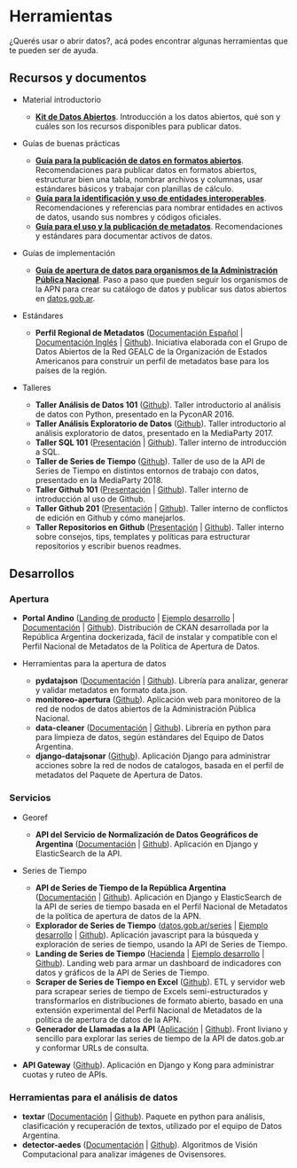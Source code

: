 # Herramientas

¿Querés usar o abrir datos?, acá podes encontrar algunas herramientas que te pueden ser de ayuda.

## Recursos y documentos

* Material introductorio
    - [**Kit de Datos Abiertos**](https://www.argentina.gob.ar/sites/default/files/2._kit_de_datos_abiertos.pdf). Introducción a los datos abiertos, qué son y cuáles son los recursos disponibles para publicar datos.

* Guías de buenas prácticas
    - [**Guía para la publicación de datos en formatos abiertos**](https://paquete-apertura-datos.readthedocs.io/es/stable/guia_abiertos.html). Recomendaciones para publicar datos en formatos abiertos, estructurar bien una tabla, nombrar archivos y columnas, usar estándares básicos y trabajar con planillas de cálculo.
    - [**Guía para la identificación y uso de entidades interoperables**](https://paquete-apertura-datos.readthedocs.io/es/stable/guia_interoperables.html). Recomendaciones y referencias para nombrar entidades en activos de datos, usando sus nombres y códigos oficiales.
    - [**Guía para el uso y la publicación de metadatos**](https://paquete-apertura-datos.readthedocs.io/es/stable/guia_metadatos.html). Recomendaciones y estándares para documentar activos de datos.

* Guías de implementación
    - [**Guía de apertura de datos para organismos de la Administración Pública Nacional**](http://datos.gob.ar/acerca/seccion/Publica%20datos). Paso a paso que pueden seguir los organismos de la APN para crear su catálogo de datos y publicar sus datos abiertos en [datos.gob.ar](http://datos.gob.ar).
    <!-- - [Guía de apertura de datos para gobiernos subnacionales](https://paquete-apertura-datos.readthedocs.io/es/stable/guia_subnacionales.html) -->

* Estándares
    - **Perfil Regional de Metadatos** ([Documentación Español](https://perfil-regional-metadatos.readthedocs.io/) | [Documentación Inglés](https://perfil-regional-metadatos.readthedocs.io/en/latest/) | [Github](https://github.com/datosgobar/perfil-regional-metadatos)). Iniciativa elaborada con el Grupo de Datos Abiertos de la Red GEALC de la Organización de Estados Americanos para construir un perfil de metadatos base para los países de la región.

* Talleres
    * **Taller Análisis de Datos 101** ([Github](https://github.com/datosgobar/taller-analisis-datos-101)). Taller introductorio al análisis de datos con Python, presentado en la PyconAR 2016.
    * **Taller Análisis Exploratorio de Datos** ([Github](https://github.com/datosgobar/taller-analisis-mediaparty-2017)). Taller introductorio al análisis exploratorio de datos, presentado en la MediaParty 2017.
    * **Taller SQL 101** ([Presentación](https://datosgobar.github.io/taller-sql-101/) | [Github](https://github.com/datosgobar/taller-sql-101)). Taller interno de introducción a SQL.
    * **Taller de Series de Tiempo** ([Github](https://github.com/datosgobar/taller-series-tiempo-mediaparty-2018)). Taller de uso de la API de Series de Tiempo en distintos entornos de trabajo con datos, presentado en la MediaParty 2018.
    * **Taller Github 101** ([Presentación](https://datosgobar.github.io/taller-github-101) | [Github](https://github.com/datosgobar/taller-github-101)). Taller interno de introducción al uso de Github.
    * **Taller Github 201** ([Presentación](https://datosgobar.github.io/taller-github-201) | [Github](https://github.com/datosgobar/taller-github-201)). Taller interno de conflictos de edición en Github y cómo manejarlos.
    * **Taller Repositorios en Github** ([Presentación](https://datosgobar.github.io/taller-repos-readmes/) | [Github](https://github.com/datosgobar/taller-repos-readmes)). Taller interno sobre consejos, tips, templates y políticas para estructurar repositorios y escribir buenos readmes.

## Desarrollos

### Apertura

* **Portal Andino** ([Landing de producto](http://andino.datos.gob.ar/) | [Ejemplo desarrollo](http://portal-andino.datos.gob.ar/) | [Documentación](http://portal-andino.readthedocs.io/) | [Github](http://github.com/datosgobar/portal-andino)). Distribución de CKAN desarrollada por la República Argentina dockerizada, fácil de instalar y compatible con el Perfil Nacional de Metadatos de la Política de Apertura de Datos.

* Herramientas para la apertura de datos
    - **pydatajson** ([Documentación](https://pydatajson.readthedocs.io/) | [Github](https://github.com/datosgobar/pydatajson)). Librería para analizar, generar y validar metadatos en formato data.json.
    - **monitoreo-apertura** ([Github](https://github.com/datosgobar/monitoreo-apertura)). Aplicación web para monitoreo de la red de nodos de datos abiertos de la Administración Pública Nacional.
    - **data-cleaner** ([Documentación](https://data-cleaner.readthedocs.io/) | [Github](https://github.com/datosgobar/data-cleaner)). Librería en python para para limpieza de datos, según estándares del Equipo de Datos Argentina.
    - **django-datajsonar** ([Github](https://github.com/datosgobar/django-datajsonar)). Aplicación Django para administrar acciones sobre la red de nodos de catalogos, basada en el perfil de metadatos del Paquete de Apertura de Datos.

### Servicios

* Georef
    - **API del Servicio de Normalización de Datos Geográficos de Argentina** ([Documentación](http://apis.datos.gob.ar/georef/) | [Github](https://github.com/datosgobar/georef-ar-api )). Aplicación en Django y ElasticSearch de la API.

* Series de Tiempo
    - **API de Series de Tiempo de la República Argentina** ([Documentación](https://apis.datos.gob.ar/series) | [Github](https://github.com/datosgobar/series-tiempo-ar-api)). Aplicación en Django y ElasticSearch de la API de series de tiempo basada en el Perfil Nacional de Metadatos de la política de apertura de datos de la APN.
    - **Explorador de Series de Tiempo** ([datos.gob.ar/series](http://datos.gob.ar/series) | [Ejemplo desarrollo](https://datosgobar.github.io/series-tiempo-ar-explorer/) | [Github](https://github.com/datosgobar/series-tiempo-ar-explorer)). Aplicación javascript para la búsqueda y exploración de series de tiempo, usando la API de Series de Tiempo.
    - **Landing de Series de Tiempo** ([Hacienda](https://www.minhacienda.gob.ar/datos/) | [Ejemplo desarrollo](https://datosgobar.github.io/series-tiempo-ar-landing/) | [Github](https://github.com/datosgobar/series-tiempo-ar-landing)). Landing web para armar un dashboard de indicadores con datos y gráficos de la API de Series de Tiempo.
    - **Scraper de Series de Tiempo en Excel** ([Github](https://github.com/datosgobar/series-tiempo-ar-scraping)). ETL y servidor web para scrapear series de tiempo de Excels semi-estructurados y transformarlos en distribuciones de formato abierto, basado en una extensión experimental del Perfil Nacional de Metadatos de la política de apertura de datos de la APN.
    - **Generador de Llamadas a la API** ([Aplicación](https://datosgobar.github.io/series-tiempo-ar-call-generator/) | [Github](https://github.com/datosgobar/series-tiempo-ar-call-generator)). Front liviano y sencillo para explorar las series de tiempo de la API de datos.gob.ar y conformar URLs de consulta.

* **API Gateway** ([Github](https://github.com/datosgobar/api-gateway)). Aplicación en Django y Kong para administrar cuotas y ruteo de APIs.

### Herramientas para el análisis de datos

* **textar** ([Documentación](https://textar.readthedocs.io/) | [Github](https://github.com/datosgobar/textar)). Paquete en python para análisis, clasificación y recuperación de textos, utilizado por el equipo de Datos Argentina.
* **detector-aedes** ([Documentación](https://detector-aedes.readthedocs.io/) | [Github](https://github.com/datosgobar/detector-aedes)). Algoritmos de Visión Computacional para analizar imágenes de Ovisensores.



